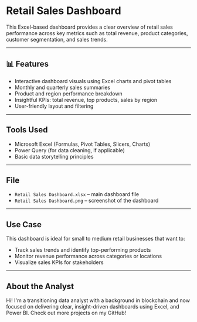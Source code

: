# Retail Sales Dashboard

This Excel-based dashboard provides a clear overview of retail sales performance across key metrics such as total revenue, product categories, customer segmentation, and sales trends.

---

## 📊 Features

- Interactive dashboard visuals using Excel charts and pivot tables
- Monthly and quarterly sales summaries
- Product and region performance breakdown
- Insightful KPIs: total revenue, top products, sales by region
- User-friendly layout and filtering

---

## Tools Used

- Microsoft Excel (Formulas, Pivot Tables, Slicers, Charts)
- Power Query (for data cleaning, if applicable)
- Basic data storytelling principles

---

## File

- `Retail Sales Dashboard.xlsx` – main dashboard file
- `Retail Sales Dashboard.png` – screenshot of the dashboard

---

## Use Case

This dashboard is ideal for small to medium retail businesses that want to:
- Track sales trends and identify top-performing products
- Monitor revenue performance across categories or locations
- Visualize sales KPIs for stakeholders

---

## About the Analyst

Hi! I'm a transitioning data analyst with a background in blockchain and now focused on delivering clear, insight-driven dashboards using Excel, and Power BI. Check out more projects on my GitHub!
